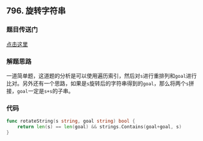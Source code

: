 ## 796. 旋转字符串

### 题目传送门

[点击这里](https://leetcode-cn.com/problems/rotate-string/)

### 解题思路

一道简单题，这道题的分析是可以使用遍历索引，然后对`s`进行重排列和`goal`进行比对。另外还有一个思路，如果是`s`旋转后的字符串得到的`goal`，那么将两个`s`拼接，`goal`一定是`s+s`的子串。

### 代码

```go
func rotateString(s string, goal string) bool {
    return len(s) == len(goal) && strings.Contains(goal+goal, s)
}
```